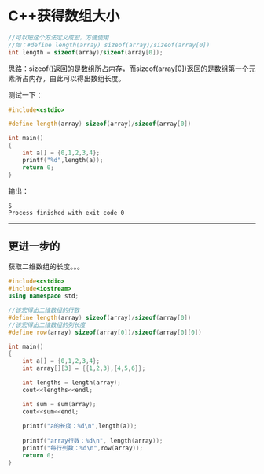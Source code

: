 # C++获得数组大小

```c++
//可以把这个方法定义成宏，方便使用
//如：#define length(array) sizeof(array)/sizeof(array[0])
int length = sizeof(array)/sizeof(array[0]);
```

思路：sizeof()返回的是数组所占内存，而sizeof(array[0])返回的是数组第一个元素所占内存，由此可以得出数组长度。

测试一下：

```c++
#include<cstdio>

#define length(array) sizeof(array)/sizeof(array[0])

int main()
{
    int a[] = {0,1,2,3,4};
    printf("%d",length(a));
    return 0;
}
```

输出：

```
5
Process finished with exit code 0
```

-----

## 更进一步的

获取二维数组的长度。。。

```c++
#include<cstdio>
#include<iostream>
using namespace std;

//该宏得出二维数组的行数
#define length(array) sizeof(array)/sizeof(array[0])
//该宏得出二维数组的列长度
#define row(array) sizeof(array[0])/sizeof(array[0][0])

int main()
{
    int a[] = {0,1,2,3,4};
    int array[][3] = {{1,2,3},{4,5,6}};

    int lengths = length(array);
    cout<<lengths<<endl;

    int sum = sum(array);
    cout<<sum<<endl;
    
    printf("a的长度：%d\n",length(a));
    
    printf("array行数：%d\n", length(array));
    printf("每行列数：%d\n",row(array));
    return 0;
}
```

